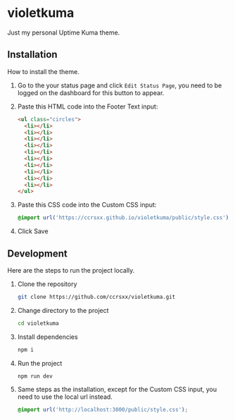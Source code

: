 # violetkuma

Just my personal Uptime Kuma theme.

## Installation

How to install the theme.

1. Go to the your status page and click `Edit Status Page`, you need to be logged on the dashboard for this button to appear.

1. Paste this HTML code into the Footer Text input:

   ```html
   <ul class="circles">
     <li></li>
     <li></li>
     <li></li>
     <li></li>
     <li></li>
     <li></li>
     <li></li>
     <li></li>
     <li></li>
     <li></li>
   </ul>
   ```

1. Paste this CSS code into the Custom CSS input:

   ```css
   @import url('https://ccrsxx.github.io/violetkuma/public/style.css');
   ```

1. Click Save

## Development

Here are the steps to run the project locally.

1. Clone the repository

   ```bash
   git clone https://github.com/ccrsxx/violetkuma.git
   ```

1. Change directory to the project

   ```bash
   cd violetkuma
   ```

1. Install dependencies

   ```bash
   npm i
   ```

1. Run the project

   ```bash
   npm run dev
   ```

1. Same steps as the installation, except for the Custom CSS input, you need to use the local url instead.

   ```css
   @import url('http://localhost:3000/public/style.css');
   ```

